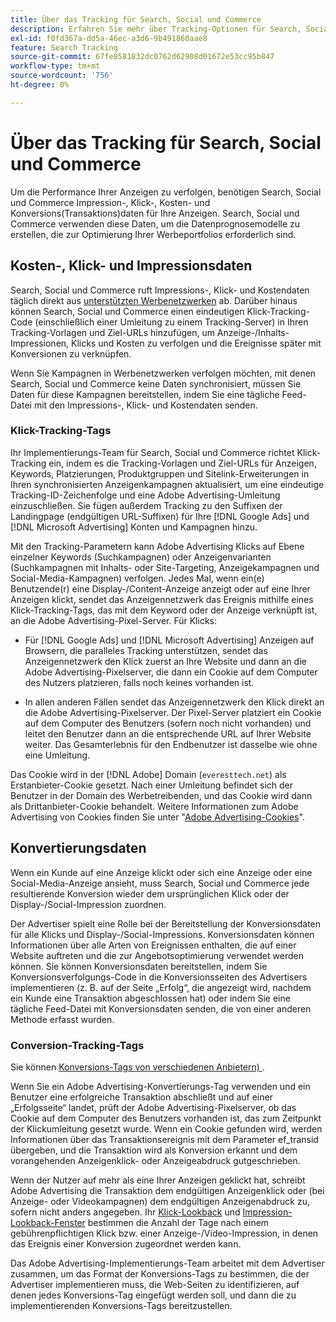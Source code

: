 ```yaml
---
title: Über das Tracking für Search, Social und Commerce
description: Erfahren Sie mehr über Tracking-Optionen für Search, Social und Commerce.
exl-id: f0fd367a-dd5a-46ec-a3d6-9b491860aae8
feature: Search Tracking
source-git-commit: 67fe8581832dc0762d62908d01672e53cc95b847
workflow-type: tm+mt
source-wordcount: '756'
ht-degree: 0%

---
```


# Über das Tracking für Search, Social und Commerce

Um die Performance Ihrer Anzeigen zu verfolgen, benötigen Search, Social und Commerce Impression-, Klick-, Kosten- und Konversions(Transaktions)daten für Ihre Anzeigen. Search, Social und Commerce verwenden diese Daten, um die Datenprognosemodelle zu erstellen, die zur Optimierung Ihrer Werbeportfolios erforderlich sind.

## Kosten-, Klick- und Impressionsdaten

Search, Social und Commerce ruft Impressions-, Klick- und Kostendaten täglich direkt aus [unterstützten Werbenetzwerken](/help/search-social-commerce/introduction/supported-inventory.md) ab. Darüber hinaus können Search, Social und Commerce einen eindeutigen Klick-Tracking-Code (einschließlich einer Umleitung zu einem Tracking-Server) in Ihren Tracking-Vorlagen und Ziel-URLs hinzufügen, um Anzeige-/Inhalts-Impressionen, Klicks und Kosten zu verfolgen und die Ereignisse später mit Konversionen zu verknüpfen.

Wenn Sie Kampagnen in Werbenetzwerken verfolgen möchten, mit denen Search, Social und Commerce keine Daten synchronisiert, müssen Sie Daten für diese Kampagnen bereitstellen, indem Sie eine tägliche Feed-Datei mit den Impressions-, Klick- und Kostendaten senden.

### Klick-Tracking-Tags

Ihr Implementierungs-Team für Search, Social und Commerce richtet Klick-Tracking ein, indem es die Tracking-Vorlagen und Ziel-URLs für Anzeigen, Keywords, Platzierungen, Produktgruppen und Sitelink-Erweiterungen in Ihren synchronisierten Anzeigenkampagnen aktualisiert, um eine eindeutige Tracking-ID-Zeichenfolge und eine Adobe Advertising-Umleitung einzuschließen. Sie fügen außerdem Tracking zu den Suffixen der Landingpage (endgültigen URL-Suffixen) für Ihre [!DNL Google Ads] und [!DNL Microsoft Advertising] Konten und Kampagnen hinzu.

Mit den Tracking-Parametern kann Adobe Advertising Klicks auf Ebene einzelner Keywords (Suchkampagnen) oder Anzeigenvarianten (Suchkampagnen mit Inhalts- oder Site-Targeting, Anzeigekampagnen und Social-Media-Kampagnen) verfolgen. Jedes Mal, wenn ein(e) Benutzende(r) eine Display-/Content-Anzeige anzeigt oder auf eine Ihrer Anzeigen klickt, sendet das Anzeigennetzwerk das Ereignis mithilfe eines Klick-Tracking-Tags, das mit dem Keyword oder der Anzeige verknüpft ist, an die Adobe Advertising-Pixel-Server. Für Klicks:

* Für [!DNL Google Ads] und [!DNL Microsoft Advertising] Anzeigen auf Browsern, die paralleles Tracking unterstützen, sendet das Anzeigennetzwerk den Klick zuerst an Ihre Website und dann an die Adobe Advertising-Pixelserver, die dann ein Cookie auf dem Computer des Nutzers platzieren, falls noch keines vorhanden ist.

* In allen anderen Fällen sendet das Anzeigennetzwerk den Klick direkt an die Adobe Advertising-Pixelserver. Der Pixel-Server platziert ein Cookie auf dem Computer des Benutzers (sofern noch nicht vorhanden) und leitet den Benutzer dann an die entsprechende URL auf Ihrer Website weiter. Das Gesamterlebnis für den Endbenutzer ist dasselbe wie ohne eine Umleitung.

Das Cookie wird in der [!DNL Adobe] Domain (`everesttech.net`) als Erstanbieter-Cookie gesetzt. Nach einer Umleitung befindet sich der Benutzer in der Domain des Werbetreibenden, und das Cookie wird dann als Drittanbieter-Cookie behandelt. Weitere Informationen zum Adobe Advertising von Cookies finden Sie unter &quot;[Adobe Advertising-Cookies](https://experienceleague.adobe.com/docs/core-services/interface/ec-cookies/cookies-advertising-cloud.html?lang=de)&quot;.

## Konvertierungsdaten

Wenn ein Kunde auf eine Anzeige klickt oder sich eine Anzeige oder eine Social-Media-Anzeige ansieht, muss Search, Social und Commerce jede resultierende Konversion wieder dem ursprünglichen Klick oder der Display-/Social-Impression zuordnen.

Der Advertiser spielt eine Rolle bei der Bereitstellung der Konversionsdaten für alle Klicks und Display-/Social-Impressions. Konversionsdaten können Informationen über alle Arten von Ereignissen enthalten, die auf einer Website auftreten und die zur Angebotsoptimierung verwendet werden können. Sie können Konversionsdaten bereitstellen, indem Sie Konversionsverfolgungs-Code in die Konversionsseiten des Advertisers implementieren (z. B. auf der Seite „Erfolg“, die angezeigt wird, nachdem ein Kunde eine Transaktion abgeschlossen hat) oder indem Sie eine tägliche Feed-Datei mit Konversionsdaten senden, die von einer anderen Methode erfasst wurden.

### Conversion-Tracking-Tags

Sie können [Konversions-Tags von verschiedenen Anbietern) ](/help/search-social-commerce/tracking/conversion-tracking-about.md).

Wenn Sie ein Adobe Advertising-Konvertierungs-Tag verwenden und ein Benutzer eine erfolgreiche Transaktion abschließt und auf einer „Erfolgsseite“ landet, prüft der Adobe Advertising-Pixelserver, ob das Cookie auf dem Computer des Benutzers vorhanden ist, das zum Zeitpunkt der Klickumleitung gesetzt wurde. Wenn ein Cookie gefunden wird, werden Informationen über das Transaktionsereignis mit dem Parameter ef_transid übergeben, und die Transaktion wird als Konversion erkannt und dem vorangehenden Anzeigenklick- oder Anzeigeabdruck gutgeschrieben.

Wenn der Nutzer auf mehr als eine Ihrer Anzeigen geklickt hat, schreibt Adobe Advertising die Transaktion dem endgültigen Anzeigenklick oder (bei Anzeige- oder Videokampagnen) dem endgültigen Anzeigenabdruck zu, sofern nicht anders angegeben. Ihr [Klick-Lookback](/help/search-social-commerce/glossary.md#c-d) und [Impression-Lookback-Fenster](/help/search-social-commerce/glossary.md#i-j) bestimmen die Anzahl der Tage nach einem gebührenpflichtigen Klick bzw. einer Anzeige-/Video-Impression, in denen das Ereignis einer Konversion zugeordnet werden kann.

Das Adobe Advertising-Implementierungs-Team arbeitet mit dem Advertiser zusammen, um das Format der Konversions-Tags zu bestimmen, die der Advertiser implementieren muss, die Web-Seiten zu identifizieren, auf denen jedes Konversions-Tag eingefügt werden soll, und dann die zu implementierenden Konversions-Tags bereitzustellen.
